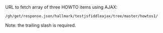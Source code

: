 URL to fetch array of three HOWTO items using AJAX:

    /gh/get/response.json/hallmark/testjsfiddleajax/tree/master/howtos1/

Note: the trailing slash is required.

